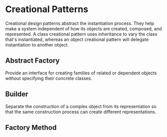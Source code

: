 # Creational Patterns

Creational design patterns abstract the instantiation process. They help make a system independent of how its objects are created, composed, and represented. A class creational pattern uses inheritance to vary the class that's instantiated, whereas an object creational pattern will delegate instantiation to another object.

## Abstract Factory
Provide an interface for creating families of related or dependent objects without specifying their concrete classes.

## Builder
Separate the construction of a complex object from its representation so that the same construction process can create different representations.

## Factory Method
